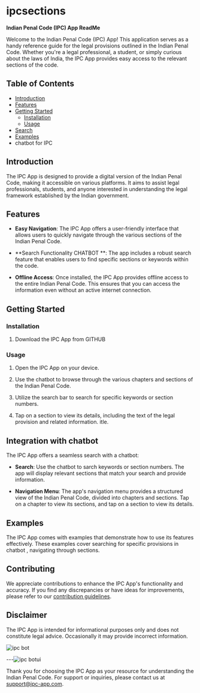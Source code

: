 # ipcsections

**Indian Penal Code (IPC) App ReadMe**

Welcome to the Indian Penal Code (IPC) App! This application serves as a handy reference guide for the legal provisions outlined in the Indian Penal Code. Whether you're a legal professional, a student, or simply curious about the laws of India, the IPC App provides easy access to the relevant sections of the code.

## Table of Contents

- [Introduction](#introduction)
- [Features](#features)
- [Getting Started](#getting-started)
  - [Installation](#installation)
  - [Usage](#usage)
- [Search ](#search-and-navigation)
- [Examples](#examples)
- chatbot for IPC

## Introduction

The IPC App is designed to provide a digital version of the Indian Penal Code, making it accessible on various platforms. It aims to assist legal professionals, students, and anyone interested in understanding the legal framework established by the Indian government.

## Features

- **Easy Navigation**: The IPC App offers a user-friendly interface that allows users to quickly navigate through the various sections of the Indian Penal Code.

- **Search Functionality CHATBOT **: The app includes a robust search feature that enables users to find specific sections or keywords within the code.

- **Offline Access**: Once installed, the IPC App provides offline access to the entire Indian Penal Code. This ensures that you can access the information even without an active internet connection.



## Getting Started

### Installation

1. Download the IPC App from GITHUB

### Usage

1. Open the IPC App on your device.

2. Use the chatbot to browse through the various chapters and sections of the Indian Penal Code.

3. Utilize the search bar to search for specific keywords or section numbers.

4. Tap on a section to view its details, including the text of the legal provision and related information.
itle.

## Integration with chatbot

The IPC App offers a seamless search with a chatbot:

- **Search**: Use the chatbot to sarch  keywords or section numbers. The app will display relevant sections that match your search and provide information.

- **Navigation Menu**: The app's navigation menu provides a structured view of the Indian Penal Code, divided into chapters and sections. Tap on a chapter to view its sections, and tap on a section to view its details.

## Examples

The IPC App comes with examples that demonstrate how to use its features effectively. These examples cover searching for specific provisions in chatbot , navigating through sections.

## Contributing

We appreciate contributions to enhance the IPC App's functionality and accuracy. If you find any discrepancies or have ideas for improvements, please refer to our [contribution guidelines](CONTRIBUTING.md).

## Disclaimer

The IPC App is intended for informational purposes only and does not constitute legal advice. Occasionally it may provide incorrect information.


![ipc bot](https://github.com/u950/ipcsections/assets/103553174/847c00b7-79ef-4204-938b-b7f2438aed29)

---![ipc botui](https://github.com/u950/ipcsections/assets/103553174/acaa1b32-7e0c-4899-93a5-fc1cfb6abbc5)


Thank you for choosing the IPC App as your resource for understanding the Indian Penal Code. For support or inquiries, please contact us at support@ipc-app.com.
